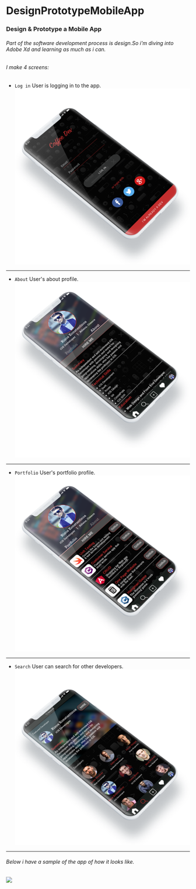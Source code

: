 # DesignPrototypeMobileApp

### Design & Prototype a Mobile App

###### Part of the software development process is design.So i'm diving into Adobe Xd and learning as much as i can.

###### I make 4 screens:

+ `Log in` User is logging in to the app.
![](IMG/Log_In.PNG)
---
+ `About` User's about profile.
![](IMG/About.PNG)
---
+ `Portfolio` User's portfolio profile.
![](IMG/Portfolio.PNG)
---
+ `Search` User can search for other developers.
![](IMG/Search.PNG)
---

###### Below i have a sample of the app of how it looks like.

![](gif/MobilePrototype.gif)


